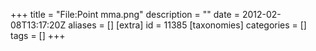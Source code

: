 +++
title = "File:Point mma.png"
description = ""
date = 2012-02-08T13:17:20Z
aliases = []
[extra]
id = 11385
[taxonomies]
categories = []
tags = []
+++


